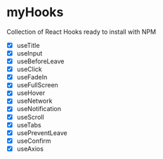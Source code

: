 # myHooks

Collection of React Hooks ready to install with NPM

- [x] useTitle
- [x] useInput
- [x] useBeforeLeave
- [x] useClick
- [x] useFadeIn
- [x] useFullScreen
- [x] useHover
- [x] useNetwork
- [x] useNotification
- [x] useScroll
- [x] useTabs
- [x] usePreventLeave
- [x] useConfirm
- [x] useAxios

